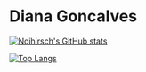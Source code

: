 <h1> Diana Goncalves</h1>

[![Noihirsch's GitHub stats](https://github-readme-stats.vercel.app/api?username=noihirsch&theme=ocean_dark&show_icons=true&card_width=40)](https://github.com/noihirsch/github-readme-stats)


[![Top Langs](https://github-readme-stats.vercel.app/api/top-langs/?username=noihirsch&theme=ocean_dark&show_icons=true)](https://github.com/noihirsch/github-readme-stats)
<!---
Noihirsch/Noihirsch is a ✨ special ✨ repository because its `README.md` (this file) appears on your GitHub profile.
You can click the Preview link to take a look at your changes.
--->
